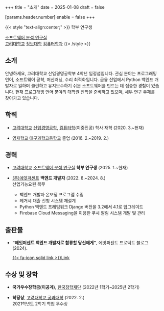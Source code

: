 +++
title = "소개"
date = 2025-01-08
draft = false

[params.header.number]
enable = false
+++

{{< style "text-align:center;" >}}
학부 연구생

[소프트웨어 분석 연구실](https://prl.korea.ac.kr) \
[고려대학교](https://korea.ac.kr) [정보대학](https://info.korea.ac.kr) [컴퓨터학과](https://cs.korea.ac.kr)
{{< /style >}}

## 소개

안녕하세요, 고려대학교 산업경영공학부 4학년 임정섭입니다. 관심 분야는 프로그래밍 언어, 소프트웨어 공학, 머신러닝, 수리 최적화입니다. 금융 산업에서 Python 백엔드 개발자로 일하며 클린하고 유지보수하기 쉬운 소프트웨어를 만드는 데 집중한 경험이 있습니다. 현재 프로그래밍 언어 분야의 대학원 진학을 준비하고 있으며, 세부 연구 주제를 찾아가고 있습니다.

## 학력

- [고려대학교](https://korea.ac.kr) [산업경영공학](https://ie.korea.ac.kr), [컴퓨터학](https://cs.korea.ac.kr)(이중전공) 학사 재학 (2020. 3.~현재)

- [영재학교 대구과학고등학교](https://dshs.dge.hs.kr) 졸업 (2016. 2.~2019. 2.)

## 경력

- [고려대학교](https://korea.ac.kr) [소프트웨어 분석 연구실](https://prl.korea.ac.kr) **학부 연구생** (2025. 1.~현재)

- [(주)에잇퍼센트](https://8percent.kr) **백엔드 개발자** (2022. 8.~2024. 8.) \
  산업기능요원 복무
  - 백엔드 개발자 온보딩 프로그램 수립
  - 레거시 대출 신청 시스템 재설계
  - Python 백엔드 프레임워크 Django 버전을 3.2에서 4.1로 업그레이드
  - Firebase Cloud Messaging을 이용한 푸시 알림 시스템 개발 및 관리

## 출판물

- **"에잇퍼센트 백엔드 개발자로 합류할 당신에게"**, 에잇퍼센트 프로덕트 블로그 (2024).

  [{{< fa-icon solid link >}}Link](https://8percent.github.io/2024-07-14/%EB%B0%B1%EC%97%94%EB%93%9C-%EC%98%A8%EB%B3%B4%EB%94%A9-%EC%88%98%EB%A6%BD)

## 수상 및 장학

- **국가우수장학금(이공계)**, [한국장학재단](https://www.kosaf.go.kr) (2022년 1학기~2025년 2학기)

- **학장상**, [고려대학교 공과대학](https://eng.korea.ac.kr) (2022. 2.) \
  2021학년도 2학기 학업 우수상
